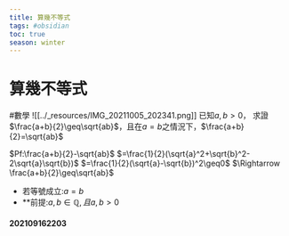 ```yaml
---
title: 算幾不等式
tags: #obsidian 
toc: true
season: winter
---
```

# 算幾不等式
#數學
![[../_resources/IMG_20211005_202341.png]]
已知$a,b>0$， 求證$\frac{a+b}{2}\geq\sqrt{ab}$，且在$a=b$之情況下，$\frac{a+b}{2}=\sqrt{ab}$

$Pf:\frac{a+b}{2}-\sqrt{ab}$
$=\frac{1}{2}(\sqrt{a}^2+\sqrt{b}^2-2\sqrt{a}\sqrt{b})$
$=\frac{1}{2}(\sqrt{a}-\sqrt{b})^2\geq0$
$\Rightarrow \frac{a+b}{2}\geq\sqrt{ab}$

- 若等號成立:$a=b$
- **前提:$a,b\in \mathbb{Q}, 且a,b>0$

#### 202109162203